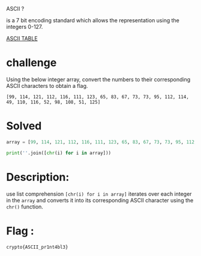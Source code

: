
ASCII ?

is a 7 bit encoding standard which allows the representation using the integers 0-127.


[ASCII TABLE ](https://upload.wikimedia.org/wikipedia/commons/thumb/1/1b/ASCII-Table-wide.svg/1280px-ASCII-Table-wide.svg.png)

# challenge

Using the below integer array, convert the numbers to their corresponding ASCII characters to obtain a flag.

```
[99, 114, 121, 112, 116, 111, 123, 65, 83, 67, 73, 73, 95, 112, 114, 49, 110, 116, 52, 98, 108, 51, 125]
```


# Solved 

```python
array = [99, 114, 121, 112, 116, 111, 123, 65, 83, 67, 73, 73, 95, 112, 114, 49, 110, 116, 52, 98, 108, 51, 125]

print(''.join([chr(i) for i in array]))
```

# Description:

use list comprehension `[chr(i) for i in array]` iterates over each integer in the `array` and converts it into its corresponding ASCII character using the `chr()` function.


# Flag :

```
crypto{ASCII_pr1nt4bl3}
```